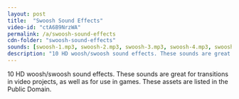 ```yaml
---
layout: post
title:  "Swoosh Sound Effects"
video-id: "ctA6B9NrzWA"
permalink: /a/swoosh-sound-effects
cdn-folder: "swoosh-sound-effects"
sounds: [swoosh-1.mp3, swoosh-2.mp3, swoosh-3.mp3, swoosh-4.mp3, swoosh-5.mp3, swoosh-6.mp3, swoosh-7.mp3, swoosh-8.mp3, swoosh-9.mp3, swoosh-10.mp3]
description: "10 HD woosh/swoosh sound effects. These sounds are great for transitions in video projects, as well as for use in games. These assets are listed in the Public Domain."
---
```


10 HD woosh/swoosh sound effects. These sounds are great for transitions in video projects, as well as for use in games. These assets are listed in the Public Domain.
